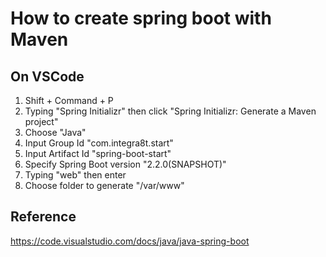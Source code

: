 # How to create spring boot with Maven

## On VSCode
1. Shift + Command + P
2. Typing "Spring Initializr" then click "Spring Initializr: Generate a Maven project"
3. Choose "Java"
4. Input Group Id "com.integra8t.start"
5. Input Artifact Id "spring-boot-start"
6. Specify Spring Boot version "2.2.0(SNAPSHOT)"
7. Typing "web" then enter
8. Choose folder to generate "/var/www"

## Reference
https://code.visualstudio.com/docs/java/java-spring-boot